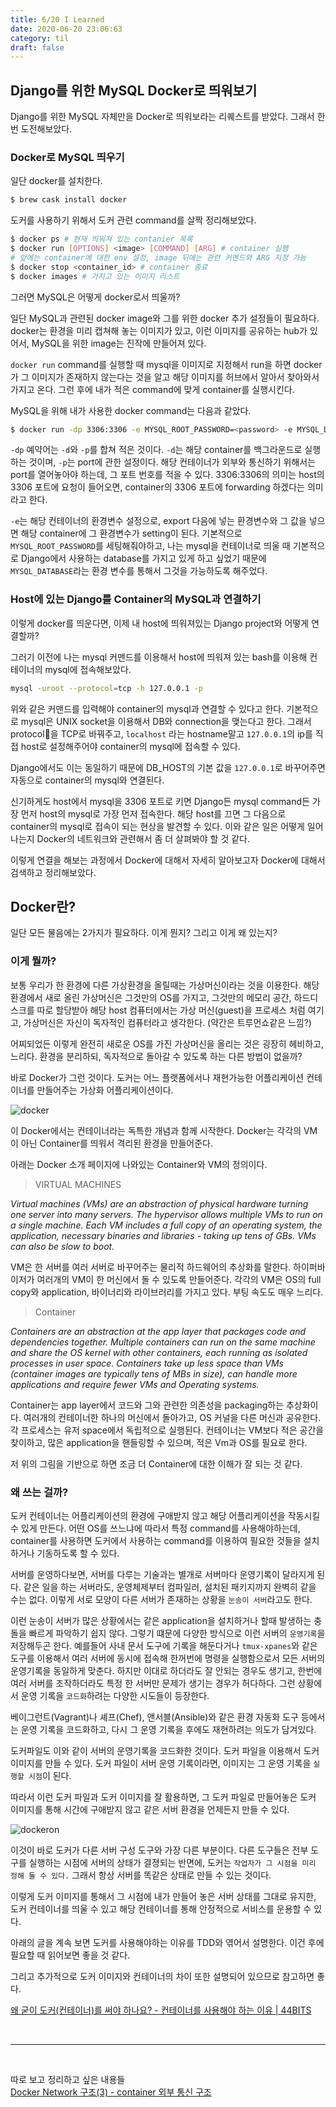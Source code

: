 ```yaml
---
title: 6/20 I Learned
date: 2020-06-20 23:06:63
category: til
draft: false
---
```


## Django를 위한 MySQL Docker로 띄워보기

Django를 위한 MySQL 자체만을 Docker로 띄워보라는 리퀘스트를 받았다.
그래서 한번 도전해보았다.

### Docker로 MySQL 띄우기

일단 docker를 설치한다.

```bash
$ brew cask install docker
```

도커를 사용하기 위해서 도커 관련 command를 살짝 정리해보았다.

```bash
$ docker ps # 현재 띄워져 있는 contanier 목록
$ docker run [OPTIONS] <image> [COMMAND] [ARG] # container 실행
# 앞에는 container에 대한 env 설정, image 뒤에는 관련 커멘드와 ARG 지정 가능
$ docker stop <container_id> # container 종료
$ docker images # 가지고 있는 이미지 리스트
```

그러면 MySQL은 어떻게 docker로서 띄울까?

일단 MySQL과 관련된 docker image와 그를 위한 docker 추가 설정들이 필요하다.
docker는 환경을 미리 캡쳐해 놓는 이미지가 있고, 이런 이미지를 공유하는 hub가 있어서, MySQL을 위한 image는 진작에 만들어져 있다.

`docker run` command를 실행할 때 mysql을 이미지로 지정해서 run을 하면 docker가 그 이미지가 존재하지 않는다는 것을 알고 해당 이미지를 허브에서 알아서 찾아와서 가지고 온다. 그런 후에 내가 적은 command에 맞게 container를 실행시킨다.

MySQL을 위해 내가 사용한 docker command는 다음과 같았다.

```bash
$ docker run -dp 3306:3306 -e MYSQL_ROOT_PASSWORD=<password> -e MYSQL_DATABASE=<database_name> mysql
```

`-dp` 예약어는 `-d`와 `-p`를 합쳐 적은 것이다.
`-d`는 해당 container를 백그라운드로 실행하는 것이며, `-p`는 port에 관한 설정이다. 해당 컨테이너가 외부와 통신하기 위해서는 port를 열어놓아야 하는데, 그 포트 번호를 적을 수 있다. 3306:3306의 의미는 host의 3306 포트에 요청이 들어오면, container의 3306 포트에 forwarding 하겠다는 의미라고 한다.

`-e`는 해당 컨테이너의 환경변수 설정으로, export 다음에 넣는 환경변수와 그 값을 넣으면 해당 container에 그 환경변수가 setting이 된다.
기본적으로 `MYSQL_ROOT_PASSWORD`를 세팅해줘야하고, 나는 mysql을 컨테이너로 띄울 때 기본적으로 Django에서 사용하는 database를 가지고 있게 하고 싶었기 때문에 `MYSQL_DATABASE`라는 환경 변수를 통해서 그것을 가능하도록 해주었다.

### Host에 있는 Django를 Container의 MySQL과 연결하기

이렇게 docker를 띄운다면, 이제 내 host에 띄워져있는 Django project와 어떻게 연결할까?

그러기 이전에 나는 mysql 커맨드를 이용해서 host에 띄워져 있는 bash를 이용해 컨테이너의 mysql에 접속해보았다.

```bash
mysql -uroot --protocol=tcp -h 127.0.0.1 -p
```

위와 같은 커맨드를 입력해야 container의 mysql과 연결할 수 있다고 한다.
기본적으로 mysql은 UNIX socket을 이용해서 DB와 connection을 맺는다고 한다. 그래서 protocol을 TCP로 바꿔주고, `localhost` 라는 hostname말고 `127.0.0.1`의 ip를 직접 host로 설정해주어야 container의 mysql에 접속할 수 있다.

Django에서도 이는 동일하기 때문에 DB_HOST의 기본 값을 `127.0.0.1`로 바꾸어주면 자동으로 container의 mysql와 연결된다.

신기하게도 host에서 mysql을 3306 포트로 키면 Django든 mysql command든 가장 먼저 host의 mysql로 가장 먼저 접속한다. 해당 host를 끄면 그 다음으로 container의 mysql로 접속이 되는 현상을 발견할 수 있다. 이와 같은 일은 어떻게 일어나는지 Docker의 네트워크와 관련해서 좀 더 살펴봐야 할 것 같다.

이렇게 연결을 해보는 과정에서 Docker에 대해서 자세히 알아보고자 Docker에 대해서 검색하고 정리해보았다.

## Docker란?

일단 모든 물음에는 2가지가 필요하다. 이게 뭔지? 그리고 이게 왜 있는지?

### 이게 뭘까?

보통 우리가 한 환경에 다른 가상환경을 올릴때는 가상머신이라는 것을 이용한다.
해당 환경에서 새로 올린 가상머신은 그것만의 OS를 가지고, 그것만의 메모리 공간, 하드디스크를 따로 할당받아 해당 host 컴퓨터에서는 가상 머신(guest)을 프로세스 처럼 여기고, 가상머신은 자신이 독자적인 컴퓨터라고 생각한다. (약간은 트루먼쇼같은 느낌?)

어찌되었든 이렇게 완전히 새로운 OS를 가진 가상머신을 올리는 것은 굉장히 헤비하고, 느리다. 환경을 분리하되, 독자적으로 돌아갈 수 있도록 하는 다른 방법이 없을까?

바로 Docker가 그런 것이다. 도커는 어느 플랫폼에서나 재현가능한 어플리케이션 컨테이너를 만들어주는 가상화 어플리케이션이다.

![docker](images/docker.png)

이 Docker에서는 컨테이너라는 독특한 개념과 함께 시작한다. Docker는 각각의 VM이 아닌 Container를 띄워서 격리된 환경을 만들어준다.

아래는 Docker 소개 페이지에 나와있는 Container와 VM의 정의이다.

> VIRTUAL MACHINES

_Virtual machines (VMs) are an abstraction of physical hardware turning one server into many servers. The hypervisor allows multiple VMs to run on a single machine. Each VM includes a full copy of an operating system, the application, necessary binaries and libraries - taking up tens of GBs. VMs can also be slow to boot._

VM은 한 서버를 여러 서버로 바꾸어주는 물리적 하드웨어의 추상화를 말한다. 하이퍼바이저가 여러개의 VM이 한 머신에서 돌 수 있도록 만들어준다. 각각의 VM은 OS의 full copy와 application, 바이너리와 라이브러리를 가지고 있다. 부팅 속도도 매우 느리다.

> Container

_Containers are an abstraction at the app layer that packages code and dependencies together. Multiple containers can run on the same machine and share the OS kernel with other containers, each running as isolated processes in user space. Containers take up less space than VMs (container images are typically tens of MBs in size), can handle more applications and require fewer VMs and Operating systems._

Container는 app layer에서 코드와 그와 관련한 의존성을 packaging하는 추상화이다. 여러개의 컨테이너한 하나의 머신에서 돌아가고, OS 커널을 다른 머신과 공유한다. 각 프로세스는 유저 space에서 독립적으로 실행된다. 컨테이너는 VM보다 적은 공간을 찾이하고, 많은 application을 핸들링할 수 있으며, 적은 Vm과 OS를 필요로 한다.

저 위의 그림을 기반으로 하면 조금 더 Container에 대한 이해가 잘 되는 것 같다.

### 왜 쓰는 걸까?

도커 컨테이너는 어플리케이션의 환경에 구애받지 않고 해당 어플리케이션을 작동시킬 수 있게 만든다. 어떤 OS를 쓰느냐에 따라서 특정 command를 사용해야하는데, container를 사용하면 도커에서 사용하는 command를 이용하여 필요한 것들을 설치하거나 기동하도록 할 수 있다.

서버를 운영하다보면, 서버를 다루는 기술과는 별개로 서버마다 운영기록이 달라지게 된다. 같은 일을 하는 서버라도, 운영체제부터 컴파일러, 설치된 패키지까지 완벽히 같을 수는 없다. 이렇게 서로 모양이 다른 서버가 존재하는 상황을 `눈송이 서버`라고도 한다.

이런 눈송이 서버가 많은 상황에서는 같은 application을 설치하거나 할때 발생하는 충돌을 빠르게 파악하기 쉽지 않다.
그렇기 떄문에 다양한 방식으로 이런 서버의 `운영기록`을 저장해두곤 한다. 예를들어 사내 문서 도구에 기록을 해둔다거나 `tmux-xpanes`와 같은 도구를 이용해서 여러 서버에 동시에 접속해 한꺼번에 명령을 실행함으로서 모든 서버의 운영기록을 동일하게 맞춘다.
하지만 이대로 하더라도 잘 안되는 경우도 생기고, 한번에 여러 서버를 조작하더라도 특정 한 서버만 문제가 생기는 경우가 허다하다. 그런 상황에서 운영 기록을 `코드화`하려는 다양한 시도들이 등장한다.

베이그런트(Vagrant)나 셰프(Chef), 앤서블(Ansible)와 같은 환경 자동화 도구 등에서는 운영 기록을 코드화하고, 다시 그 운영 기록을 후에도 재현하려는 의도가 담겨있다.

도커파일도 이와 같이 서버의 운영기록을 코드화한 것이다.
도커 파일을 이용해서 도커 이미지를 만들 수 있다. 도커 파일이 서버 운영 기록이라면, 이미지는 그 운영 기록을 `실행할 시점`이 된다.

따라서 이런 도커 파일과 도커 이미지를 잘 활용하면, 그 도커 파일로 만들어놓은 도커 이미지를 통해 시간에 구애받지 않고 같은 서버 환경을 언제든지 만들 수 있다.

![dockeron](images/docker_on.png)

이것이 바로 도커가 다른 서버 구성 도구와 가장 다른 부분이다. 다른 도구들은 전부 도구를 실행하는 시점에 서버의 상태가 결졍되는 반면에, 도커는 `작업자가 그 시점을 미리 정해 둘 수 있다.` 그래서 항상 서버를 똑같은 상태로 만들 수 있는 것이다.

이렇게 도커 이미지를 통해서 그 시점에 내가 만들어 놓은 서버 상태를 그대로 유지한, 도커 컨테이너를 띄울 수 있고 해당 컨테이너를 통해 안정적으로 서비스를 운용할 수 있다.

아래의 글을 계속 보면 도커를 사용해야하는 이유를 TDD와 엮어서 설명한다. 이건 후에 필요할 때 읽어보면 좋을 것 같다.

그리고 추가적으로 도커 이미지와 컨테이너의 차이 또한 설명되어 있으므로 참고하면 좋다.

[왜 굳이 도커(컨테이너)를 써야 하나요? - 컨테이너를 사용해야 하는 이유 | 44BITS](https://www.44bits.io/ko/post/why-should-i-use-docker-container)

<br>
<hr>
<br>

따로 보고 정리하고 싶은 내용들  
[Docker Network 구조(3) - container 외부 통신 구조](https://bluese05.tistory.com/53)
